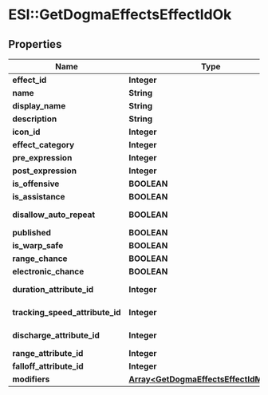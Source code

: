 # ESI::GetDogmaEffectsEffectIdOk

## Properties
Name | Type | Description | Notes
------------ | ------------- | ------------- | -------------
**effect_id** | **Integer** | effect_id integer | 
**name** | **String** | name string | [optional] 
**display_name** | **String** | display_name string | [optional] 
**description** | **String** | description string | [optional] 
**icon_id** | **Integer** | icon_id integer | [optional] 
**effect_category** | **Integer** | effect_category integer | [optional] 
**pre_expression** | **Integer** | pre_expression integer | [optional] 
**post_expression** | **Integer** | post_expression integer | [optional] 
**is_offensive** | **BOOLEAN** | is_offensive boolean | [optional] 
**is_assistance** | **BOOLEAN** | is_assistance boolean | [optional] 
**disallow_auto_repeat** | **BOOLEAN** | disallow_auto_repeat boolean | [optional] 
**published** | **BOOLEAN** | published boolean | [optional] 
**is_warp_safe** | **BOOLEAN** | is_warp_safe boolean | [optional] 
**range_chance** | **BOOLEAN** | range_chance boolean | [optional] 
**electronic_chance** | **BOOLEAN** | electronic_chance boolean | [optional] 
**duration_attribute_id** | **Integer** | duration_attribute_id integer | [optional] 
**tracking_speed_attribute_id** | **Integer** | tracking_speed_attribute_id integer | [optional] 
**discharge_attribute_id** | **Integer** | discharge_attribute_id integer | [optional] 
**range_attribute_id** | **Integer** | range_attribute_id integer | [optional] 
**falloff_attribute_id** | **Integer** | falloff_attribute_id integer | [optional] 
**modifiers** | [**Array&lt;GetDogmaEffectsEffectIdModifier&gt;**](GetDogmaEffectsEffectIdModifier.md) | modifiers array | [optional] 


